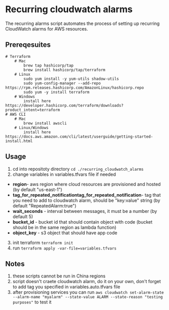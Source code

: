   # Recurring cloudwatch alarms

  The recurring alarms script automates the process of setting up recurring CloudWatch alarms for AWS resources.

  ## Prereqesuites

  ```
  # Terraform
      # Mac
          brew tap hashicorp/tap
          brew install hashicorp/tap/terraform
      # Linux
          sudo yum install -y yum-utils shadow-utils
          sudo yum-config-manager --add-repo https://rpm.releases.hashicorp.com/AmazonLinux/hashicorp.repo
          sudo yum -y install terraform 
      # Windows
          install here https://developer.hashicorp.com/terraform/downloads?product_intent=terraform
  # AWS CLI
      # Mac
          brew install awscli
      # Linux/Windows
          install here https://docs.aws.amazon.com/cli/latest/userguide/getting-started-install.html
  ```

  ## Usage

  1. cd into repositoty directory ```cd ./recurring_cloudwatch_alarms```
  2. change variables in variables.tfvars file if needed
  - **region**- aws region where cloud resources are provisioned and hosted (by default "us-east-1")
  - **tag_for_repeated_notificationtag_for_repeated_notification**- tag that you need to add to cloudwatch alarm, should be "key:value" string (by default "RepeatedAlarm:true")
  - **wait_seconds** - interval between messages, it must be a number (by default 5)
  - **bucket_id** - bucket id that should contain object with code (bucket should be in the same region as lambda function)
  - **object_key** - s3 object that should have app code
  3. init terraform ```terraform init ```
  4. run ```terraform apply -var-file=variables.tfvars```

  ## Notes
  1. these scripts cannot be run in China regions
  2. script doesn't craete cloudwatch alarm, do it on your own, don't forget to add tag you specified in variables.auto.tfvars file
  3. after provisioning services you can run ```aws cloudwatch set-alarm-state --alarm-name "myalarm" --state-value ALARM --state-reason "testing purposes"``` to test it

